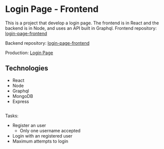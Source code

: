 # Login Page - Frontend

This is a project that develop a login page. The frontend is in React and the backend is in Node, and uses an API built in Graphql.
Frontend repository: [login-page-frontend](https://github.com/PaulaFAlves/login-page-frontend) 

Backend repository: [login-page-frontend](https://github.com/PaulaFAlves/login-page-backend) 

Production: [Login Page](https://loving-wing-518079.netlify.app) 

## Technologies

* React
* Node
* Graphql
* MongoDB
* Express

##

Tasks:

* Register an user 
    * Only one username accepted
* Login with an registered user
* Maximum attempts to login

